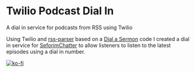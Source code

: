 # Twilio Podcast Dial In
 A dial in service for podcasts from RSS using Twilio

 Using Twilio and [rss-parser](https://www.npmjs.com/package/rss-parser) based on a [Dial a Sermon](https://www.brightec.co.uk/blog/podcasting-to-those-without-internet-access) code I created a dial in service for [SeforimChatter](seforimchatter.com) to allow listeners to listen to the latest episodes using a dial in number. 

 [![ko-fi](https://ko-fi.com/img/githubbutton_sm.svg)](https://ko-fi.com/M4M314FOFQ)
